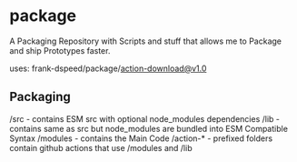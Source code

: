 # package
A Packaging Repository with Scripts and stuff that allows me to Package and ship Prototypes faster.

uses: frank-dspeed/package/action-download@v1.0

## Packaging
/src - contains ESM src with optional node_modules dependencies
/lib - contains same as src but node_modules are bundled into ESM Compatible Syntax
/modules - contains the Main Code 
/action-* - prefixed folders contain github actions that use /modules and /lib
